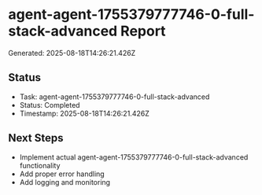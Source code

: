 # agent-agent-1755379777746-0-full-stack-advanced Report

Generated: 2025-08-18T14:26:21.426Z

## Status
- Task: agent-agent-1755379777746-0-full-stack-advanced
- Status: Completed
- Timestamp: 2025-08-18T14:26:21.426Z

## Next Steps
- Implement actual agent-agent-1755379777746-0-full-stack-advanced functionality
- Add proper error handling
- Add logging and monitoring
